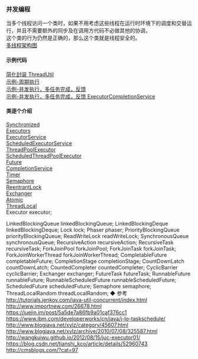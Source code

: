 ### 并发编程   
当多个线程访问一个类时，如果不用考虑这些线程在运行时环境下的调度和交替运行，并且不需要额外的同步及在调用方代码不必做其他的协调，  
这个类的行为仍然是正确的，那么这个类就是线程安全的。  
[多线程架构图](ImageFiles/MT_001.png)  
#### 示例代码  
[简化封装 ThreadUtil](library/ThreadUtil.md)  
[示例-周期执行](sample/ses_01.md)   
[示例-并发执行，多任务完成，反馈](sample/es_01.md)   
[示例-并发执行，多任务完成，反馈 ExecutorCompletionService](sample/es_01.md)   
#### 类逐个介绍  
[Synchronized](library/synchronized.md)  
[Executors](library/Executors.md)  
[ExecutorService](library/ExecutorService.md)  
[ScheduledExecutorService](library/ScheduledExecutorService.md)  
[ThreadPoolExecutor](ThreadPoolExecutor/ThreadPoolExecutor.md)  
[ScheduledThreadPoolExecutor](library/ScheduledThreadPoolExecutor.md)  
[Future](library/Future.md)  
[CompletionService](library/CompletionService.md)  
[Timer](library/Timer.md)  
[Semaphore](library/Semaphore.md)  
[ReentrantLock](library/ReentrantLock.md)  
[Exchanger](library/Exchanger.md)  
[Atomic](library/Atomic)  
[ThreadLocal](library/ThreadLocal.md)  
Executor executor;

LinkedBlockingQueue linkedBlockingQueue;
LinkedBlockingDeque linkedBlockingDeque;
Lock lock;
Phaser phaser;
PriorityBlockingQueue priorityBlockingQueue;
ReadWriteLock readWriteLock;
SynchronousQueue synchronousQueue;
RecursiveAction recursiveAction;
RecursiveTask recursiveTask;
ForkJoinPool forkJoinPool;
ForkJoinTask forkJoinTask;
ForkJoinWorkerThread forkJoinWorkerThread;
CompletableFuture completableFuture;
CompletionStage completionStage;
CountDownLatch countDownLatch;
CountedCompleter countedCompleter;
CyclicBarrier cyclicBarrier;
Exchanger exchanger;
FutureTask futureTask;
RunnableFuture runnableFuture;
RunnableScheduledFuture runnableScheduledFuture;
ScheduledFuture scheduledFuture;
Semaphore semaphore;
ThreadLocalRandom threadLocalRandom;
◆ 参考  
http://tutorials.jenkov.com/java-util-concurrent/index.html  
http://www.importnew.com/26678.html  
https://juejin.im/post/5a5de7a86fb9a01caf376cc1  
https://www.ibm.com/developerworks/cn/java/j-lo-taskschedule/  
http://www.blogjava.net/xylz/category/45607.html  
http://www.blogjava.net/xylz/archive/2010/07/08/325587.html  
http://wangkuiwu.github.io/2012/08/15/juc-executor01/  
https://blog.csdn.net/tianshi_kco/article/details/52960743  
http://cmsblogs.com/?cat=97  

